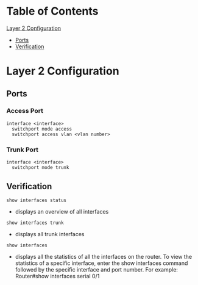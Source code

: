 # Table of Contents

[Layer 2 Configuration](#layer2_config)

* [Ports](#ports)
* [Verification](#verification)

# <a name="layer2_config"></a>Layer 2 Configuration

## <a name="ports"></a>Ports

### Access Port
```
interface <interface>
  switchport mode access
  switchport access vlan <vlan number>
```

### Trunk Port
```
interface <interface>     
  switchport mode trunk     
```


## <a name="verification"></a>Verification
`show interfaces status`
- displays an overview of all interfaces

`show interfaces trunk`
- displays all trunk interfaces

`show interfaces`
- displays all the statistics of all the interfaces on the router. To view the statistics of a specific interface, enter the show interfaces command followed by the specific interface and port number. For example: Router#show interfaces serial 0/1